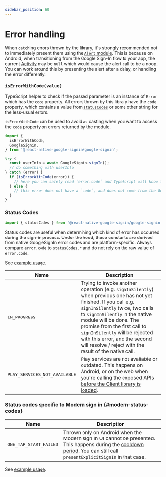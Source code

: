 ```yaml
---
sidebar_position: 60
---
```


# Error handling

When `catch`ing errors thrown by the library, it's strongly recommended not to immediately present them using the [`Alert` module](https://reactnative.dev/docs/alert). This is because on Android, when transitioning from the Google Sign-In flow to your app, the current [Activity](https://developer.android.com/reference/android/app/Activity) may be `null` which would cause the alert call to be a noop. You can work around this by presenting the alert after a delay, or handling the error differently.

### `isErrorWithCode(value)`

TypeScript helper to check if the passed parameter is an instance of `Error` which has the `code` property. All errors thrown by this library have the `code` property, which contains a value from [`statusCodes`](#status-codes) or some other string for the less-usual errors.

`isErrorWithCode` can be used to avoid `as` casting when you want to access the `code` property on errors returned by the module.

```ts
import {
  isErrorWithCode,
  GoogleSignin,
} from '@react-native-google-signin/google-signin';

try {
  const userInfo = await GoogleSignin.signIn();
  // do something with userInfo
} catch (error) {
  if (isErrorWithCode(error)) {
    // here you can safely read `error.code` and TypeScript will know that it has a value
  } else {
    // this error does not have a `code`, and does not come from the Google Sign in module
  }
}
```

### Status Codes

```ts
import { statusCodes } from '@react-native-google-signin/google-signin';
```

Status codes are useful when determining which kind of error has occurred during the sign-in process. Under the hood, these constants are derived from native GoogleSignIn error codes and are platform-specific. Always compare `error.code` to `statusCodes.*` and do not rely on the raw value of `error.code`.

See [example usage](original#signin).

| Name                          | Description                                                                                                                                                                                                                                                                                                                                                                 |
| ----------------------------- | --------------------------------------------------------------------------------------------------------------------------------------------------------------------------------------------------------------------------------------------------------------------------------------------------------------------------------------------------------------------------- |
| `IN_PROGRESS`                 | Trying to invoke another operation (e.g. `signInSilently`) when previous one has not yet finished. If you call e.g. `signInSilently` twice, two calls to `signInSilently` in the native module will be done. The promise from the first call to `signInSilently` will be rejected with this error, and the second will resolve / reject with the result of the native call. |
| `PLAY_SERVICES_NOT_AVAILABLE` | Play services are not available or outdated. This happens on Android, or on the web when you're calling the exposed APIs [before the Client library is loaded](setting-up/web).                                                                                                                                                                                             |

### Status codes specific to Modern sign in {#modern-status-codes}

| Name                   | Description                                                                                                                                                                                                                                                     |
| ---------------------- | --------------------------------------------------------------------------------------------------------------------------------------------------------------------------------------------------------------------------------------------------------------- |
| `ONE_TAP_START_FAILED` | Thrown only on Android when the Modern sign in UI cannot be presented. This happens during the [cooldown period](https://developers.google.com/identity/gsi/web/guides/features#exponential_cooldown). You can still call `presentExplicitSignIn` in that case. |

See [example usage](one-tap#signin).
